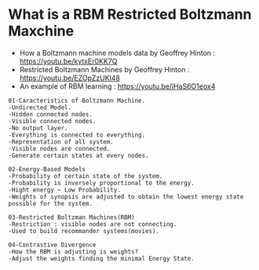 # What is a RBM Restricted Boltzmann Maxchine 
* How a Boltzmann machine models data by Geoffrey Hinton : https://youtu.be/kytxEr0KK7Q
* Restricted Boltzmann Machines by Geoffrey Hinton : https://youtu.be/EZOpZzUKl48
* An example of RBM learning : https://youtu.be/iHaS6O1eox4

```
01-Caracteristics of Boltzmann Machine. 
-Undirected Model. 
-Hidden connected nodes. 
-Visible connected nodes. 
-No output layer. 
-Everything is connected to everything. 
-Representation of all system.
-Visible nodes are connected.
-Generate certain states at every nodes. 

02-Energy-Based Models
-Probability of certain state of the system. 
-Probability is inversely proportional to the energy. 
-Hight energy ~ Low Probability. 
-Weights of synopsis are adjusted to obtain the lowest energy state 
possible for the system.   

03-Restricted Boltzman Machines(RBM) 
-Restriction : visible nodes are not connecting. 
-Used to build recommander systems(movies).

04-Contrastive Divergence
-How the RBM is adjusting is weights? 
-Adjust the weights finding the minimal Energy State. 
```

